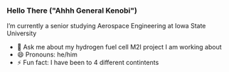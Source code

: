 ### Hello There ("Ahhh General Kenobi")

I’m currently a senior studying Aerospace Engineering at Iowa State University

- 💬 Ask me about my hydrogen fuel cell M2I project I am working about
- 😄 Pronouns: he/him
- ⚡ Fun fact: I have been to 4 different contintents 
<!--
**BStickney/BStickney** is a ✨ _special_ ✨ repository because its `README.md` (this file) appears on your GitHub profile.

Here are some ideas to get you started:

- 🔭 I’m currently working on ...
- 🌱 I’m currently learning ...
- 👯 I’m looking to collaborate on ...
- 🤔 I’m looking for help with ...
- 💬 Ask me about ...
- 📫 How to reach me: ...
- 😄 Pronouns: ...
- ⚡ Fun fact: ...
-->
